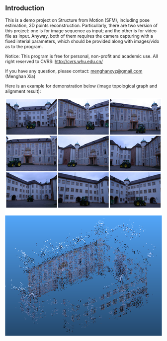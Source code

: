 ## Introduction

This is a demo project on Structure from Motion (SFM), including pose estimation, 3D points reconstruction. Particullarly, there 
are two version of this project: one is for image sequence as input; and the other is for video file as input. Anyway, both of them
requires the camera capturing with a fixed interial parameters, which should be provided along with images/vido as to the program.

Notice: This program is free for personal, non-profit and academic use.
All right reserved to CVRS: http://cvrs.whu.edu.cn/

If you have any question, please contact: menghanxyz@gmail.com (Menghan Xia)

Here is an example for demonstration below (image topological graph and alignment result): 

<img src="docs/demo.png" width="900px"/>
